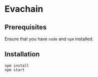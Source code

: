 # Evachain

## Prerequisites
Ensure that you have `node` and `npm` installed.

## Installation
```
npm install
npm start
```